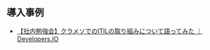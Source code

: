 導入事例
----

* [【社内勉強会】クラメソでのITILの取り組みについて語ってみた ｜ Developers.IO](http://dev.classmethod.jp/cloud/aws/classmethod-itil-study/)